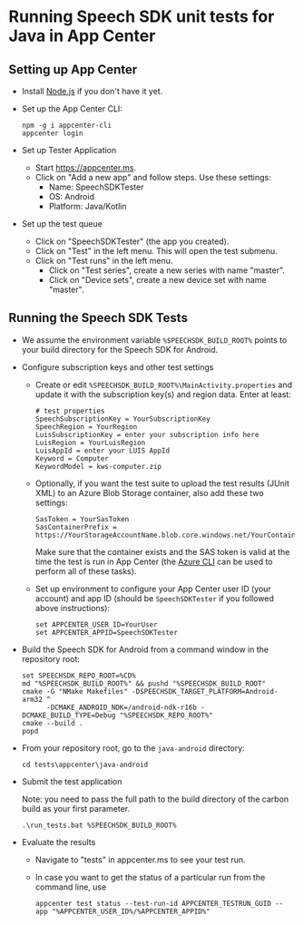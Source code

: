# Running Speech SDK unit tests for Java in App Center

## Setting up App Center

* Install [Node.js](https://nodejs.org/) if you don't have it yet.

* Set up the App Center CLI:

  ``` shell
  npm -g i appcenter-cli
  appcenter login
  ```

* Set up Tester Application
  * Start https://appcenter.ms.
  * Click on "Add a new app" and follow steps. Use these settings:
    * Name: SpeechSDKTester
    * OS: Android
    * Platform: Java/Kotlin

* Set up the test queue
  * Click on "SpeechSDKTester" (the app you created).
  * Click on "Test" in the left menu. This will open the test submenu.
  * Click on "Test runs" in the left menu.
    * Click on "Test series", create a new series with name "master".
    * Click on "Device sets", create a new device set with name "master".

## Running the Speech SDK Tests

* We assume the environment variable `%SPEECHSDK_BUILD_ROOT%` points to your build directory for the Speech SDK for Android.
* Configure subscription keys and other test settings
  * Create or edit `%SPEECHSDK_BUILD_ROOT%\MainActivity.properties` and update it with the subscription key(s) and region data. Enter at least:

    ```shell
    # test properties
    SpeechSubscriptionKey = YourSubscriptionKey
    SpeechRegion = YourRegion
    LuisSubscriptionKey = enter your subscription info here
    LuisRegion = YourLuisRegion
    LuisAppId = enter your LUIS AppId
    Keyword = Computer
    KeywordModel = kws-computer.zip
    ```

  * Optionally, if you want the test suite to upload the test results (JUnit XML) to an Azure Blob Storage container, also add these two settings:

    ```shell
    SasToken = YourSasToken
    SasContainerPrefix = https://YourStorageAccountName.blob.core.windows.net/YourContainer/Path/To/Results/
    ```

    Make sure that the container exists and the SAS token is valid at the time the test is run in App Center
    (the [Azure CLI](https://docs.microsoft.com/cli/azure/install-azure-cli) can be used to perform all of these tasks).

  * Set up environment to configure your App Center user ID (your account) and app ID (should be `SpeechSDKTester` if you followed above instructions):

    ```shell
    set APPCENTER_USER_ID=YourUser
    set APPCENTER_APPID=SpeechSDKTester
    ```

* Build the Speech SDK for Android from a command window in the repository root:

  ``` shell
  set SPEECHSDK_REPO_ROOT=%CD%
  md "%SPEECHSDK_BUILD_ROOT%" && pushd "%SPEECHSDK_BUILD_ROOT"
  cmake -G "NMake Makefiles" -DSPEECHSDK_TARGET_PLATFORM=Android-arm32 ^
        -DCMAKE_ANDROID_NDK=/android-ndk-r16b -DCMAKE_BUILD_TYPE=Debug "%SPEECHSDK_REPO_ROOT%"
  cmake --build .
  popd
  ```

* From your repository root, go to the `java-android` directory:

  ``` shell
  cd tests\appcenter\java-android
  ```

* Submit the test application

  Note: you need to pass the full path to the build directory of the carbon build as your first parameter.

  ``` shell
  .\run_tests.bat %SPEECHSDK_BUILD_ROOT%
  ```

* Evaluate the results
  * Navigate to "tests" in appcenter.ms to see your test run.

  * In case you want to get the status of a particular run from the command line, use

    ```shell
    appcenter test status --test-run-id APPCENTER_TESTRUN_GUID --app "%APPCENTER_USER_ID%/%APPCENTER_APPID%"
    ```

